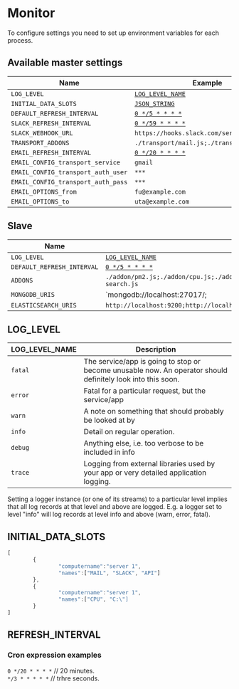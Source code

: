 # Monitor

To configure settings you need to set up environment variables for each process.

## Available master settings

| Name   | Example |
|----------|-------------|
| `LOG_LEVEL` | [`LOG_LEVEL_NAME`](#LOG_LEVEL) |
| `INITIAL_DATA_SLOTS` | [`JSON_STRING`](#INITIAL_DATA_SLOTS) |
| `DEFAULT_REFRESH_INTERVAL` | [`0 */5 * * * *`](#REFRESH_INTERVAL)
| `SLACK_REFRESH_INTERVAL` | [`0 */59 * * * *`](#REFRESH_INTERVAL)
| `SLACK_WEBHOOK_URL` | `https://hooks.slack.com/services/...`
| `TRANSPORT_ADDONS` | `./transport/mail.js;./transport/slack.js`
| `EMAIL_REFRESH_INTERVAL` | [`0 */20 * * * *`](#REFRESH_INTERVAL)
| `EMAIL_CONFIG_transport_service` | `gmail`
| `EMAIL_CONFIG_transport_auth_user` | `***`
| `EMAIL_CONFIG_transport_auth_pass` | `***`
| `EMAIL_OPTIONS_from` | `fu@example.com`
| `EMAIL_OPTIONS_to` | `uta@example.com`


## Slave

| Name   | Example |  
|----------|-------------|
| `LOG_LEVEL` | [`LOG_LEVEL_NAME`](#LOG_LEVEL) |
| `DEFAULT_REFRESH_INTERVAL` | [`0 */5 * * * *`](#REFRESH_INTERVAL) |
| `ADDONS` | `./addon/pm2.js;./addon/cpu.js;./addon/memory.js;./addon/storage.js;./addon/mongodb.js;./addon/elastic-search.js` 
| `MONGODB_URIS` | `mongodb://localhost:27017/; |mongodb://localhost:27017/`
| `ELASTICSEARCH_URIS` | `http://localhost:9200;http://localhost:9200` |

## LOG_LEVEL

| LOG_LEVEL_NAME   | Description |  
|----------|-------------|  
| `fatal` | The service/app is going to stop or become unusable now. An operator should definitely look into this soon.
| `error` | Fatal for a particular request, but the service/app | continues servicing other requests. An operator should look at | this soon(ish).
| `warn` | A note on something that should probably be looked at by | an operator eventually.
| `info` | Detail on regular operation.
| `debug` | Anything else, i.e. too verbose to be included in info | level.
| `trace` | Logging from external libraries used by your app or very detailed application logging.

Setting a logger instance (or one of its streams) to a particular level implies that all log records at that level and above are logged. E.g. a logger set to level "info" will log records at level info and above (warn, error, fatal).

## INITIAL_DATA_SLOTS

```javascript
[
        {
                "computername":"server 1",
                "names":["MAIL", "SLACK", "API"]
        },
        {
                "computername":"server 1",
                "names":["CPU", "C:\"]
        }
]
```

## REFRESH_INTERVAL

### Cron expression examples

`0 */20 * * * *` // 20 minutes.  
`*/3 * * * * *`  // trhre seconds.  